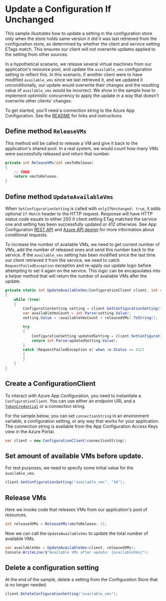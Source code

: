 # Update a Configuration If Unchanged

This sample illustrates how to update a setting in the configuration store only when the store holds same version it did it was last retrieved from the configuration store, as determined by whether the client and service setting ETags match. This ensures our client will not overwrite updates applied to the setting from other sources.

In a hypothetical scenario, we release several virtual machines from our application's resource pool, and update the `available_vms` configuration setting to reflect this. In this scenario, if another client were to have modified `available_vms` since we last retrieved it, and we updated it unconditionally, our update would overwrite their changes and the resulting value of `available_vms` would be incorrect. We show in the sample how to implement optimistic concurrency to apply the update in a way that doesn't overwrite other clients' changes.

To get started, you'll need a connection string to the Azure App Configuration. See the [README](https://github.com/Azure/azure-sdk-for-net/blob/main/sdk/appconfiguration/Azure.Data.AppConfiguration/README.md) for links and instructions.

## Define method `ReleaseVMs`

This method will be called to release a VM and give it back to the application's shared pool. In a real system, we would count how many VMs were successfully released and return that number.

```C# Snippet:AzConfigSample6_ReleaseVMs
private int ReleaseVMs(int vmsToRelease)
{
    // TODO
    return vmsToRelease;
}
```

## Define method `UpdateAvailableVms`

When `SetConfigurationSetting` is called with `onlyIfUnchanged: true`, it adds optional `If-Match` header to the HTTP request. Response will have HTTP status code equals to either 200 if client setting ETag matched the service one and setting has been successfully updated or 412 otherwise. See App Configuration [REST API](https://docs.microsoft.com/azure/azure-app-configuration/rest-api-key-value#get-conditionally) and [Azure API design](https://azure.github.io/azure-sdk/general_design.html#conditional-requests) for more information about conditional requests.

To increase the number of available VMs, we need to get current number of VMs, add the number of released ones and send this number back to the service. If the `available_vms` setting has been modified since the last time our client retrieved it from the service, we need to catch `RequestFailedException` exception and re-apply our update logic before attempting to set it again on the service. This logic can be encapsulates into a helper method that will return the number of available VMs after the update.

```C# Snippet:AzConfigSample6_UpdateAvailableVms
private static int UpdateAvailableVms(ConfigurationClient client, int releasedVMs)
{
    while (true)
    {
        ConfigurationSetting setting = client.GetConfigurationSetting("available_vms");
        var availableVmsCount = int.Parse(setting.Value);
        setting.Value = (availableVmsCount + releasedVMs).ToString();

        try
        {
            ConfigurationSetting updatedSetting = client.SetConfigurationSetting(setting, onlyIfUnchanged: true);
            return int.Parse(updatedSetting.Value);
        }
        catch (RequestFailedException e) when (e.Status == 412)
        {
        }
    }
}
```

## Create a ConfigurationClient

To interact with Azure App Configuration, you need to instantiate a `ConfigurationClient`. You can use either an endpoint URL and a [`TokenCredential`](https://github.com/Azure/azure-sdk-for-net/blob/main/sdk/identity/Azure.Identity/README.md#credentials) or a connection string.
 
For the sample below, you can set `connectionString` in an environment variable, a configuration setting, or any way that works for your application. The connection string is available from the App Configuration Access Keys view in the Azure Portal.

```C# Snippet:AzConfigSample6_CreateConfigurationClient
var client = new ConfigurationClient(connectionString);
```

## Set amount of available VMs before update.

For test purposes, we need to specify some initial value for the `available_vms`.

```C# Snippet:AzConfigSample6_SetInitialVMs
client.SetConfigurationSetting("available_vms", "10");
```

## Release VMs

Here we invoke code that releases VMs from our application's pool of resources. 

```C# Snippet:AzConfigSample6_CallReleaseVMs
int releasedVMs = ReleaseVMs(vmsToRelease: 2);
```

Now we can call the `UpdateAvailableVms` to update the total number of available VMs.

```C# Snippet:AzConfigSample6_CallUpdateAvailableVms
var availableVms = UpdateAvailableVms(client, releasedVMs);
Console.WriteLine($"Available VMs after update: {availableVms}");
```

## Delete a configuration setting

At the end of the sample, delete a setting from the Configuration Store that is no longer needed.

```C# Snippet:AzConfigSample6_DeleteConfigurationSetting
client.DeleteConfigurationSetting("available_vms");
```